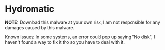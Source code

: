 # Hydromatic
**NOTE:** Download this malware at your own risk, I am not responsible for any damages caused by this malware.

Known issues:
In some systems, an error could pop up saying "No disk", I haven't found a way to fix it tho so you have to deal with it.
